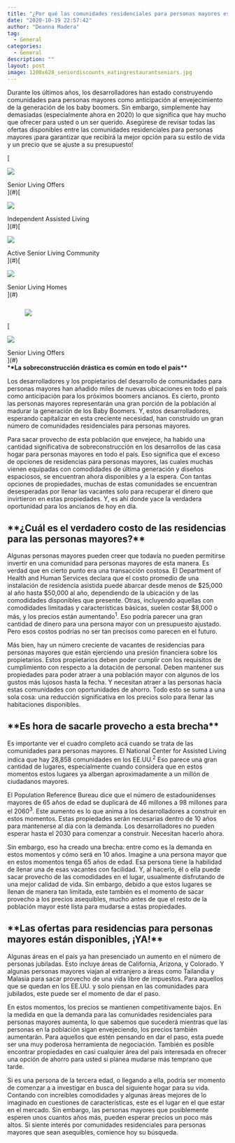 ```yaml
---
title: "¿Por qué las comunidades residenciales para personas mayores están desesperadas por llenar vacantes?"
date: "2020-10-19 22:57:42"
author: "Deanna Madera"
tag:
  - General
categories:
  - General
description: ""
layout: post
image: 1200x628_seniordiscounts_eatingrestaurantseniors.jpg
---
```


Durante los últimos años, los desarrolladores han estado construyendo comunidades para personas mayores como anticipación al envejecimiento de la generación de los baby boomers. Sin embargo, simplemente hay demasiadas (especialmente ahora en 2020) lo que significa que hay mucho que ofrecer para usted o un ser querido. Asegúrese de revisar todas las ofertas disponibles entre las comunidades residenciales para personas mayores ¡para garantizar que recibirá la mejor opción para su estilo de vida y un precio que se ajuste a su presupuesto!

[<div class="cta-imagecover">

![](/posts/1080x1080_seniorliving_woodkitchen.jpg)</div><div class="cta-textcover"><city></city> Senior Living Offers</div>](#)[<div class="cta-imagecover">

![](/posts/1080x1080_senlivi_oceanfront.jpg)</div><div class="cta-textcover">Independent Assisted Living</div>](#)[<div class="cta-imagecover">

![](/posts/1080x1080_senlivi_whitekitchen.jpg)</div><div class="cta-textcover">Active Senior Living Community</div>](#)[<div class="cta-imagecover">

![](/posts/1080x1080_trendycommunity.jpg)</div><div class="cta-textcover">Senior Living Homes</div>](#)</div><figure class="wp-block-image" style="margin-top:25px">

![](/posts/1200x628_seniordiscounts_eatingrestaurantseniors.jpg)</figure><div class="mobile-cta-wrap"><div class="cta-btn-wrap" data-mobile-sponsoredads="yes">

[<div class="cta-imagecover">

![](/posts/1080x1080_seniorliving_woodkitchen.jpg)</div><div class="cta-textcover"><city></city> Senior Living Offers</div>](#)</div>\***\*La sobreconstrucción drástica es común en todo el país\*\***

Los desarrolladores y los propietarios del desarrollo de comunidades para personas mayores han añadido miles de nuevas ubicaciones en todo el país como anticipación para los próximos boomers ancianos. Es cierto, pronto las personas mayores representarán una gran porción de la población al madurar la generación de los Baby Boomers. Y, estos desarrolladores, esperando capitalizar en esta creciente necesidad, han construido un gran número de comunidades residenciales para personas mayores.

Para sacar provecho de esta población que envejece, ha habido una cantidad significativa de sobreconstrucción en los desarrollos de las casa hogar para personas mayores en todo el país. Eso significa que el exceso de opciones de residencias para personas mayores, las cuales muchas vienen equipadas con comodidades de última generación y diseños espaciosos, se encuentran ahora disponibles y a la espera. Con tantas opciones de propiedades, muchas de estas comunidades se encuentran desesperadas por llenar las vacantes solo para recuperar el dinero que invirtieron en estas propiedades. Y, es ahí donde yace la verdadera oportunidad para los ancianos de hoy en día.

## \***\*¿Cuál es el verdadero costo de las residencias para las personas mayores?\*\***

Algunas personas mayores pueden creer que todavía no pueden permitirse invertir en una comunidad para personas mayores de esta manera. Es verdad que en cierto punto era una transacción costosa. El Department of Health and Human Services declara que el costo promedio de una instalación de residencia asistida puede abarcar desde menos de $25,000 al año hasta $50,000 al año, dependiendo de la ubicación y de las comodidades disponibles que presente. Otras, incluyendo aquellas con comodidades limitadas y características básicas, suelen costar $8,000 o más, y los precios están aumentando<sup>1</sup>. Eso podría parecer una gran cantidad de dinero para una persona mayor con un presupuesto ajustado. Pero esos costos podrías no ser tan precisos como parecen en el futuro.

Más bien, hay un número creciente de vacantes de residencias para personas mayores que están ejerciendo una presión financiera sobre los propietarios. Estos propietarios deben poder cumplir con los requisitos de cumplimiento con respecto a la dotación de personal. Deben mantener sus propiedades para poder atraer a una población mayor con algunos de los gustos más lujosos hasta la fecha. Y necesitan atraer a las personas hacia estas comunidades con oportunidades de ahorro. Todo esto se suma a una sola cosa: una reducción significativa en los precios solo para llenar las habitaciones disponibles.

## \***\*Es hora de sacarle provecho a esta brecha\*\***

Es importante ver el cuadro completo acá cuando se trata de las comunidades para personas mayores. El National Center for Assisted Living indica que hay 28,858 comunidades en los EE.UU.<sup>2</sup> Eso parece una gran cantidad de lugares, especialmente cuando considera que en estos momentos estos lugares ya albergan aproximadamente a un millón de ciudadanos mayores.

El Population Reference Bureau dice que el número de estadounidenses mayores de 65 años de edad se duplicará de 46 millones a 98 millones para el 2060<sup>3</sup>. Este aumento es lo que anima a los desarrolladores a construir en estos momentos. Estas propiedades serán necesarias dentro de 10 años para mantenerse al día con la demanda. Los desarrolladores no pueden esperar hasta el 2030 para comenzar a construir. Necesitan hacerlo ahora.

Sin embargo, eso ha creado una brecha: entre como es la demanda en estos momentos y cómo será en 10 años. Imagine a una persona mayor que en estos momentos tenga 65 años de edad. Esa persona tiene la habilidad de llenar una de esas vacantes con facilidad. Y, al hacerlo, él o ella puede sacar provecho de las comodidades en el lugar, usualmente disfrutando de una mejor calidad de vida. Sin embargo, debido a que estos lugares se llenan de manera tan limitada, este también es el momento de sacar provecho a los precios asequibles, mucho antes de que el resto de la población mayor esté lista para mudarse a estas propiedades.

## \***\*Las ofertas para residencias para personas mayores están disponibles, ¡YA!\*\***

Algunas áreas en el país ya han presenciado un aumento en el número de personas jubiladas. Esto incluye áreas de California, Arizona, y Colorado. Y algunas personas mayores viajan al extranjero a áreas como Tailandia y Malasia para sacar provecho de una vida libre de impuestos. Para aquellos que se quedan en los EE.UU. y solo piensan en las comunidades para jubilados, este puede ser el momento de dar el paso.

En estos momentos, los precios se mantienen competitivamente bajos. En la medida en que la demanda para las comunidades residenciales para personas mayores aumenta, lo que sabemos que sucederá mientras que las personas en la población sigan envejeciendo, los precios también aumentarán. Para aquellos que estén pensando en dar el paso, esta puede ser una muy poderosa herramienta de negociación. También es posible encontrar propiedades en casi cualquier área del país interesada en ofrecer una opción de ahorro para usted si planea mudarse más temprano que tarde.

</div>Si es una persona de la tercera edad, o llegando a ella, podría ser momento de comenzar a a investigar en busca del siguiente hogar para su vida. Contando con increíbles comodidades y algunas áreas mejores de lo imaginado en cuestiones de características, este es el lugar en el que estar en el mercado. Sin embargo, las personas mayores que posiblemente esperen unos cuantos años más, pueden esperar precios un poco más altos. Si siente interés por comunidades residenciales para personas mayores que sean asequibles, comience hoy su búsqueda.
